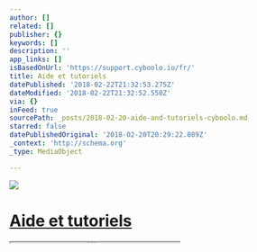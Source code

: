 ```yaml
---
author: []
related: []
publisher: {}
keywords: []
description: ''
app_links: []
isBasedOnUrl: 'https://support.cyboolo.io/fr/'
title: Aide et tutoriels
datePublished: '2018-02-22T21:32:53.275Z'
dateModified: '2018-02-22T21:32:52.550Z'
via: {}
inFeed: true
sourcePath: _posts/2018-02-20-aide-and-tutoriels-cyboolo.md
starred: false
datePublishedOriginal: '2018-02-20T20:29:22.089Z'
_context: 'http://schema.org'
_type: MediaObject

---
```

![](https://the-grid-user-content.s3-us-west-2.amazonaws.com/a44e5574-903d-4077-904d-295414f5f27d.png)

# [Aide et tutoriels][0]

<iframe src="https://the-grid.github.io/ed-userhtml/?g=eJyNUcFOwzAMvfcrslNaKU3HFVaQJnbYZUICcZk4eKkpgS7tYocyGP9O2o1x5WJZtt-T33uzSZ6Lh94yoxfB2Xf0BI3ocUOWUTDUwrQVijy_TmZkvO34Opk8B2fYti5FxcopUkFB9oWa-93hkFI5duX5KvsijR94M1YNXdfsU1Lg67BFx5Rdkt4FDKi7QC_p3_wq-Vakh5ciSykv9IVUp9Ny_aRCydp4BMZFgwMidZkKGmjvTDmZxpa8KWVREANbo6GinI9StWm3RehZv5JUCUSiGvnEQvP9A9Qr2GLkW0-fFOgOfFysohHaOkLPc3xuPaaD7Ow77a2r2l5VrRkfV_JolIwCikIsR8TZ5Dv7gY1Y3gpwlbjnWMFXYvEegaICBrHBpu2TaGAqrbMslXSf064a2MYhezBvcXoHNT5a7IfFrPjNZjYEuojU_wv1B4yrsC4" height="1" style=""></iframe>



[0]: https://support.cyboolo.io/